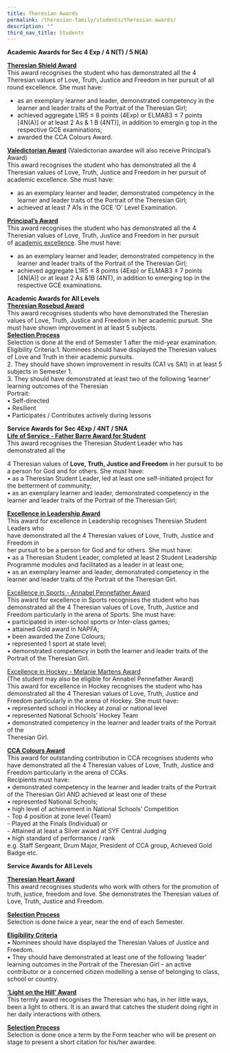 ```yaml
---
title: Theresian Awards
permalink: /theresian-family/students/theresian-awards/
description: ""
third_nav_title: Students
---
```

<p><strong>Academic Awards for Sec 4 Exp / 4 N(T) / 5 N(A)</strong></p>
<p><strong><u>Theresian Shield Award<br /></u></strong>This award recognises the student who has demonstrated all the 4 Theresian values of Love,&nbsp;Truth, Justice and Freedom in her pursuit of all round excellence. She must have:</p>
<ul>
<li>as an exemplary learner and leader, demonstrated competency in the learner and&nbsp;leader traits of the Portrait of the Theresian Girl;</li>
<li>achieved aggregate L1R5 &le; 8 points (4Exp) or ELMAB3 &le; 7 points [4N(A)] or at least&nbsp;2 As &amp; 1 B (4NT)], in addition to emergin g top in the respective GCE examinations;</li>
<li>awarded the CCA Colours Award.</li>
</ul>
<p><u><strong>Valedictorian Award</strong></u> (Valedictorian awardee will also receive Principal&rsquo;s Award)<br />This award recognises the student who has demonstrated all the 4 Theresian values of&nbsp;Love,&nbsp;Truth, Justice and Freedom&nbsp;in her pursuit of academic excellence. She must have:</p>
<ul>
<li>as an exemplary learner and leader, demonstrated competency in the learner and leader&nbsp;traits of the Portrait of the Theresian Girl;</li>
<li>achieved at least 7 A1s in the GCE &lsquo;O&rsquo; Level Examination.</li>
</ul>
<p><u><strong>Principal&rsquo;s Award<br /></strong></u>This award recognises the student who has demonstrated all the 4 Theresian values of Love,&nbsp;Truth, Justice and Freedom in her pursuit of&nbsp;<u>academic excellence</u>. She must have:</p>
<ul>
<li>as an exemplary learner and leader, demonstrated competency in the learner and leader&nbsp;traits of the Portrait of the Theresian Girl;</li>
<li>achieved aggregate L1R5 &le; 8 points (4Exp) or ELMAB3 &le; 7 points [4N(A)] or at least&nbsp;2 As &amp;1B (4NT), in addition to emerging top in the respective GCE examinations.</li>
</ul>
<p><strong>Academic Awards for All Levels<br /></strong><u><strong>Theresian Rosebud Award<br /></strong></u>This award recognises students who have demonstrated the Theresian values of Love,&nbsp;Truth, Justice and Freedom in her academic pursuit. She must have shown improvement&nbsp;in at least 5 subjects.<br /><u><strong>Selection Process<br /></strong></u>Selection is done at the end of Semester 1 after the mid-year examination.<br />Eligibility Criteria:1. Nominees should have displayed the Theresian values of Love and Truth in their academic pursuits.<br />2. They should have shown improvement in results (CA1 vs SA1) in at least 5 subjects in Semester 1.<br />3. They should have demonstrated at least two of the following &lsquo;learner&rsquo; learning outcomes of the Theresian<br />Portrait:<br />&bull; Self-directed<br />&bull; Resilient<br />&bull; Participates / Contributes actively during lessons</p>
<p><strong>Service Awards for Sec 4Exp / 4NT / 5NA<br /></strong><u><strong>Life of Service - Father Barre Award for Student<br /></strong></u>This award recognises the Theresian Student Leader who has demonstrated all the</p>
<p>4 Theresian values of&nbsp;<strong>Love, Truth, Justice and Freedom</strong>&nbsp;in her pursuit to be a person for&nbsp;God and for others. She must have:<br />&bull; as a Theresian Student Leader, led at least one self-initiated project for the betterment of community;<br />&bull; as an exemplary learner and leader, demonstrated competency in the learner and leader traits of the Portrait of the Theresian Girl;</p>
<p><strong><u>Excellence in Leadership Award<br /></u></strong>This award for excellence in Leadership recognises Theresian Student Leaders who<br />have demonstrated all the 4 Theresian values of Love, Truth, Justice and Freedom in<br />her pursuit to be a person for God and for others. She must have:<br />&bull; as a Theresian Student Leader, completed at least 2 Student Leadership Programme modules and facilitated as a leader in at least one;<br />&bull; as an exemplary learner and leader, demonstrated competency in the learner and leader traits of the Portrait of the Theresian Girl.</p>
<p><u>Excellence in Sports - Annabel Pennefather Award<br /></u>This award for excellence in Sports recognises the student who has demonstrated all the 4&nbsp;Theresian values of Love, Truth, Justice and Freedom particularly in the arena of Sports.&nbsp;She must have:<br />&bull; participated in inter-school sports or Inter-class games;<br />&bull; attained Gold award in NAPFA;<br />&bull; been awarded the Zone Colours;<br />&bull; represented 1 sport at state level;<br />&bull; demonstrated competency in both the learner and leader traits of the Portrait of the Theresian Girl.</p>
<p><u>Excellence in Hockey - Melanie Martens Award<br /></u>(The student may also be eligible for Annabel Pennefather Award)<br />This award for excellence in Hockey recognises the student who has demonstrated all the 4 Theresian values of Love, Truth, Justice and Freedom particularly in the arena of Hockey. She must have:<br />&bull; represented school in Hockey at zonal or national level<br />&bull; represented National Schools&rsquo; Hockey Team<br />&bull; demonstrated competency in the learner and leader traits of the Portrait of the<br />Theresian Girl.</p>
<p><u><strong>CCA Colours Award<br /></strong></u>This award for outstanding contribution in CCA recognises students who have demonstrated all the 4 Theresian values of Love, Truth, Justice and Freedom particularly in the arena of CCAs.<br />Recipients must have:<br />&bull; demonstrated competency in the learner and leader traits of the Portrait of the Theresian Girl AND achieved at least one of these<br />&bull; represented National Schools;<br />&bull; high level of achievement in National Schools&rsquo; Competition<br />- Top 4 position at zone level (Team)<br />- Played at the Finals (Individual) or<br />- Attained at least a Silver award at SYF Central Judging<br />&bull; high standard of performance / rank<br />e.g. Staff Sergeant, Drum Major, President of CCA group, Achieved Gold Badge etc.</p>
<p><strong>Service Awards for All Levels</strong></p>
<p><u><strong>Theresian Heart Award<br /></strong></u>This award recognises students who work with others for the promotion of truth, justice, freedom and love. She demonstrates the Theresian values of Love, Truth, Justice and Freedom.</p>
<p><u><strong>Selection Process<br /></strong></u>Selection is done twice a year, near the end of each Semester.</p>
<p><u><strong>Eligibility Criteria<br /></strong></u>&bull; Nominees should have displayed the Theresian Values of Justice and Freedom.<br />&bull; They should have demonstrated at least one of the following &lsquo;leader&rsquo; learning outcomes in the Portrait of the Theresian Girl &ndash; an active contributor or a concerned citizen modelling a sense of belonging to class, school or country.</p>
<p><u><strong>&lsquo;Light on the Hill&rsquo; Award<br /></strong></u>This termly award recognises the Theresian who has, in her little ways, been a light to&nbsp;others. It is an award that catches the student doing right in her daily interactions with&nbsp;others.</p>
<p><u><strong>Selection Process<br /></strong></u>Selection is done once a term by the Form teacher who will be present on stage to present a short citation for his/her awardee.</p>